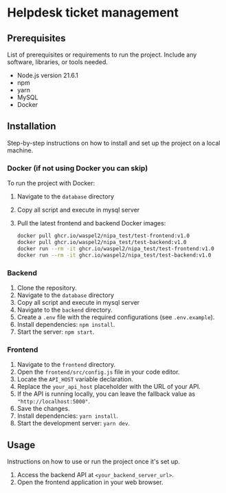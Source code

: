 # Helpdesk ticket management

## Prerequisites

List of prerequisites or requirements to run the project. Include any software, libraries, or tools needed.

- Node.js version 21.6.1
- npm
- yarn
- MySQL
- Docker

## Installation

Step-by-step instructions on how to install and set up the project on a local machine.

### Docker (if not using Docker you can skip)

To run the project with Docker:
1. Navigate to the `database` directory
2. Copy all script and execute in mysql server
3. Pull the latest frontend and backend Docker images:

   ```bash
   docker pull ghcr.io/waspel2/nipa_test/test-frontend:v1.0
   docker pull ghcr.io/waspel2/nipa_test/test-backend:v1.0
   docker run --rm -it ghcr.io/waspel2/nipa_test/test-frontend:v1.0
   docker run --rm -it ghcr.io/waspel2/nipa_test/test-backend:v1.0
   ```

### Backend

1. Clone the repository.
2. Navigate to the `database` directory
2. Copy all script and execute in mysql server
3. Navigate to the `backend` directory.
4. Create a `.env` file with the required configurations (see `.env.example`).
5. Install dependencies: `npm install`.
6. Start the server: `npm start`.

### Frontend

1. Navigate to the `frontend` directory.
2. Open the `frontend/src/config.js` file in your code editor.
3. Locate the `API_HOST` variable declaration.
4. Replace the `your_api_host` placeholder with the URL of your API.
5. If the API is running locally, you can leave the fallback value as `"http://localhost:5000"`.
6. Save the changes.
7. Install dependencies: `yarn install`.
8. Start the development server: `yarn dev`.

## Usage

Instructions on how to use or run the project once it's set up.

1. Access the backend API at `<your_backend_server_url>`.
2. Open the frontend application in your web browser.


